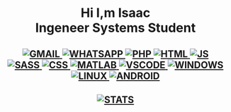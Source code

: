 <h1 align="center">Hi I,m Isaac
<br>Ingeneer Systems Student
</h1>


<h2 align="center">
  
<a href="mailto:cuautle.tron@gmail.com?Subject=Interesado%20en%20el%20contactar">
  
![GMAIL](https://img.shields.io/badge/Gmail-D14836?style=for-the-badge&logo=gmail&logoColor=white)
![WHATSAPP](https://img.shields.io/badge/WhatsApp-25D366?style=for-the-badge&logo=whatsapp&logoColor=white&link=https://wa.me/525629736547)
![PHP](https://img.shields.io/badge/PHP-777BB4?style=for-the-badge&logo=php&logoColor=white) 
![HTML](https://img.shields.io/badge/HTML5-E34F26?style=for-the-badge&logo=html5&logoColor=white) 
![JS](https://img.shields.io/badge/JavaScript-323330?style=for-the-badge&logo=javascript&logoColor=F7DF1E)  
![SASS](https://img.shields.io/badge/Sass-CC6699?style=for-the-badge&logo=sass&logoColor=white) 
![CSS](https://img.shields.io/badge/CSS3-1572B6?style=for-the-badge&logo=css3&logoColor=white) 
![MATLAB](https://img.shields.io/static/v1?label&=&message=MATLAB&color=orange&style=for-the-badge) 
![VSCODE](https://img.shields.io/badge/Visual_Studio_Code-0078D4?style=for-the-badge&logo=visual%20studio%20code&logoColor=white) 
![WINDOWS](https://img.shields.io/badge/Windows-0078D6?style=for-the-badge&logo=windows&logoColor=white) 
![LINUX](https://img.shields.io/badge/Linux-FCC624?style=for-the-badge&logo=linux&logoColor=black) 
![ANDROID](https://img.shields.io/badge/Android-3DDC84?style=for-the-badge&logo=android&logoColor=white)

</h2>


<h2 align="center"> 

![STATS](https://github-readme-stats.vercel.app/api/top-langs/?username=IsaacCuautle&theme=blue-green) 

</h2>

